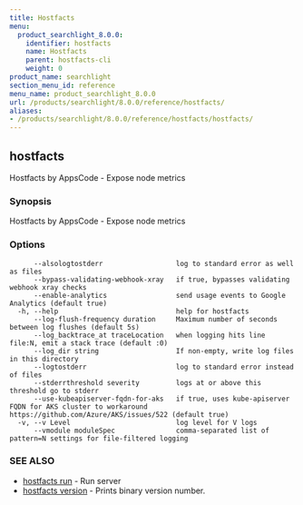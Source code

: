 ```yaml
---
title: Hostfacts
menu:
  product_searchlight_8.0.0:
    identifier: hostfacts
    name: Hostfacts
    parent: hostfacts-cli
    weight: 0
product_name: searchlight
section_menu_id: reference
menu_name: product_searchlight_8.0.0
url: /products/searchlight/8.0.0/reference/hostfacts/
aliases:
- /products/searchlight/8.0.0/reference/hostfacts/hostfacts/
---
```


## hostfacts

Hostfacts by AppsCode - Expose node metrics

### Synopsis

Hostfacts by AppsCode - Expose node metrics

### Options

```
      --alsologtostderr                  log to standard error as well as files
      --bypass-validating-webhook-xray   if true, bypasses validating webhook xray checks
      --enable-analytics                 send usage events to Google Analytics (default true)
  -h, --help                             help for hostfacts
      --log-flush-frequency duration     Maximum number of seconds between log flushes (default 5s)
      --log_backtrace_at traceLocation   when logging hits line file:N, emit a stack trace (default :0)
      --log_dir string                   If non-empty, write log files in this directory
      --logtostderr                      log to standard error instead of files
      --stderrthreshold severity         logs at or above this threshold go to stderr
      --use-kubeapiserver-fqdn-for-aks   if true, uses kube-apiserver FQDN for AKS cluster to workaround https://github.com/Azure/AKS/issues/522 (default true)
  -v, --v Level                          log level for V logs
      --vmodule moduleSpec               comma-separated list of pattern=N settings for file-filtered logging
```

### SEE ALSO

* [hostfacts run](/products/searchlight/8.0.0/reference/hostfacts/hostfacts_run)	 - Run server
* [hostfacts version](/products/searchlight/8.0.0/reference/hostfacts/hostfacts_version)	 - Prints binary version number.


